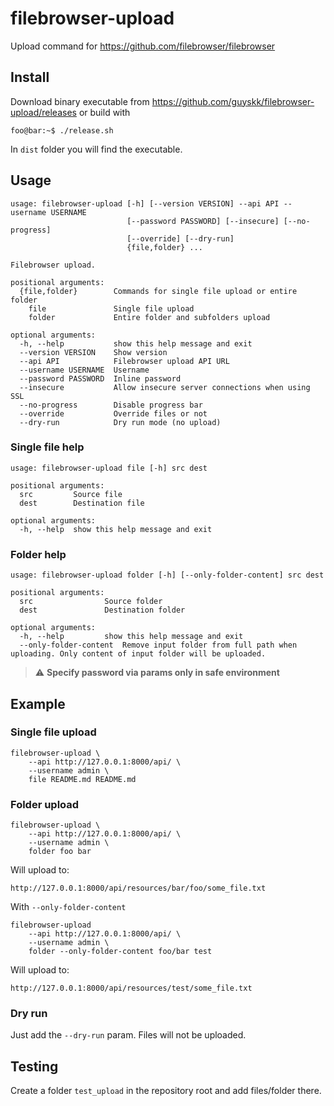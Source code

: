 # filebrowser-upload

Upload command for <https://github.com/filebrowser/filebrowser>

## Install

Download binary executable from <https://github.com/guyskk/filebrowser-upload/releases> or build with

```console
foo@bar:~$ ./release.sh
```

In ```dist``` folder you will find the executable.

## Usage

```console
usage: filebrowser-upload [-h] [--version VERSION] --api API --username USERNAME 
                          [--password PASSWORD] [--insecure] [--no-progress] 
                          [--override] [--dry-run]
                          {file,folder} ...

Filebrowser upload.

positional arguments:
  {file,folder}        Commands for single file upload or entire folder
    file               Single file upload
    folder             Entire folder and subfolders upload

optional arguments:
  -h, --help           show this help message and exit
  --version VERSION    Show version
  --api API            Filebrowser upload API URL
  --username USERNAME  Username
  --password PASSWORD  Inline password
  --insecure           Allow insecure server connections when using SSL
  --no-progress        Disable progress bar
  --override           Override files or not
  --dry-run            Dry run mode (no upload)
```

### Single file help

```console
usage: filebrowser-upload file [-h] src dest

positional arguments:
  src         Source file
  dest        Destination file

optional arguments:
  -h, --help  show this help message and exit
```

### Folder help

```console
usage: filebrowser-upload folder [-h] [--only-folder-content] src dest

positional arguments:
  src                Source folder
  dest               Destination folder

optional arguments:
  -h, --help         show this help message and exit
  --only-folder-content  Remove input folder from full path when uploading. Only content of input folder will be uploaded.
```

> :warning: **Specify password via params only in safe environment**

## Example

### Single file upload

```console
filebrowser-upload \
    --api http://127.0.0.1:8000/api/ \
    --username admin \
    file README.md README.md
```

### Folder upload

```console
filebrowser-upload \
    --api http://127.0.0.1:8000/api/ \
    --username admin \
    folder foo bar
```

Will upload to:

```http://127.0.0.1:8000/api/resources/bar/foo/some_file.txt```

With ```--only-folder-content```

```console
filebrowser-upload 
    --api http://127.0.0.1:8000/api/ \
    --username admin \ 
    folder --only-folder-content foo/bar test
```

Will upload to:

```http://127.0.0.1:8000/api/resources/test/some_file.txt```

### Dry run

Just add the ```--dry-run``` param. Files will not be uploaded.

## Testing

Create a folder ```test_upload``` in the repository root and add files/folder there.
